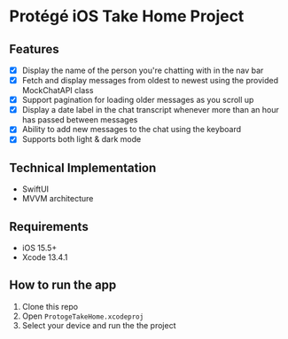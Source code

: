 # Protégé iOS Take Home Project

## Features
- [x] Display the name of the person you're chatting with in the nav bar
- [x] Fetch and display messages from oldest to newest using the provided MockChatAPI class
- [x] Support pagination for loading older messages as you scroll up
- [x] Display a date label in the chat transcript whenever more than an hour has passed between messages
- [x] Ability to add new messages to the chat using the keyboard
- [x] Supports both light & dark mode

## Technical Implementation
- SwiftUI
- MVVM architecture

## Requirements
- iOS 15.5+
- Xcode 13.4.1

## How to run the app
1. Clone this repo
2. Open `ProtogeTakeHome.xcodeproj`
3. Select your device and run the the project
